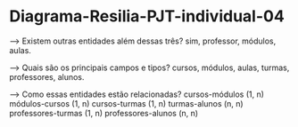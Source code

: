 # Diagrama-Resilia-PJT-individual-04

--> Existem outras entidades além dessas três?
      sim, professor, módulos, aulas.

--> Quais são os principais campos e tipos? 
      cursos, módulos, aulas, turmas, professores, alunos. 

--> Como essas entidades estão relacionadas? 
      cursos-módulos (1, n)
      módulos-cursos (1, n)
      cursos-turmas (1, n)
      turmas-alunos (n, n)
      professores-turmas (1, n)
      professores-alunos (n, n)
